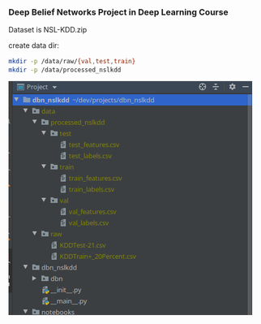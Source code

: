 ### Deep Belief Networks Project in Deep Learning Course

Dataset is NSL-KDD.zip

create data dir:
```bash
mkdir -p /data/raw/{val,test,train}
mkdir -p /data/processed_nslkdd
```


![layout](images/layout.png "layout")

